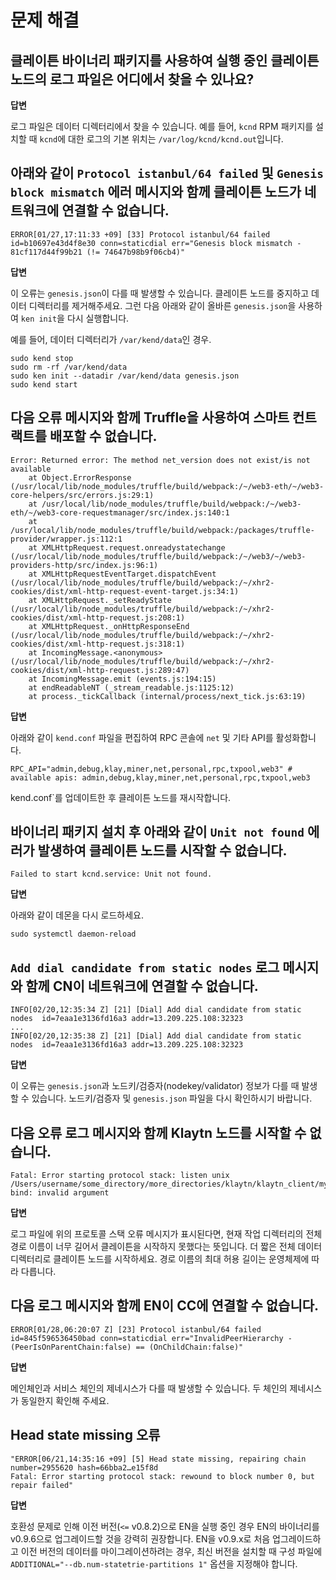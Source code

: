 # 문제 해결

## 클레이튼 바이너리 패키지를 사용하여 실행 중인 클레이튼 노드의 로그 파일은 어디에서 찾을 수 있나요? <a id="where-can-i-find-a-log-file-for-the-running-klaytn-node-using-the-klaytn-binary"></a>

**답변**

로그 파일은 데이터 디렉터리에서 찾을 수 있습니다. 예를 들어, `kcnd` RPM 패키지를 설치할 때 `kcnd`에 대한 로그의 기본 위치는 `/var/log/kcnd/kcnd.out`입니다.

## 아래와 같이 `Protocol istanbul/64 failed` 및 `Genesis block mismatch` 에러 메시지와 함께 클레이튼 노드가 네트워크에 연결할 수 없습니다. <a id="klaytn-node-can-not-connect-to-network-with-protocol-istanbul-64-failed-and-gene"></a>

```
ERROR[01/27,17:11:33 +09] [33] Protocol istanbul/64 failed               id=b10697e43d4f8e30 conn=staticdial err="Genesis block mismatch - 81cf117d44f99b21 (!= 74647b98b9f06cb4)"
```

**답변**

이 오류는 `genesis.json`이 다를 때 발생할 수 있습니다.
클레이튼 노드를 중지하고 데이터 디렉터리를 제거해주세요. 그런 다음 아래와 같이 올바른 `genesis.json`을 사용하여 `ken init`을 다시 실행합니다.

예를 들어, 데이터 디렉터리가 `/var/kend/data`인 경우.
```
sudo kend stop
sudo rm -rf /var/kend/data
sudo ken init --datadir /var/kend/data genesis.json
sudo kend start
```


## 다음 오류 메시지와 함께 Truffle을 사용하여 스마트 컨트랙트를 배포할 수 없습니다. <a id="can-t-deploy-smart-contract-using-truffle-with-following-error-message"></a>

```
Error: Returned error: The method net_version does not exist/is not available
    at Object.ErrorResponse (/usr/local/lib/node_modules/truffle/build/webpack:/~/web3-eth/~/web3-core-helpers/src/errors.js:29:1)
    at /usr/local/lib/node_modules/truffle/build/webpack:/~/web3-eth/~/web3-core-requestmanager/src/index.js:140:1
    at /usr/local/lib/node_modules/truffle/build/webpack:/packages/truffle-provider/wrapper.js:112:1
    at XMLHttpRequest.request.onreadystatechange (/usr/local/lib/node_modules/truffle/build/webpack:/~/web3/~/web3-providers-http/src/index.js:96:1)
    at XMLHttpRequestEventTarget.dispatchEvent (/usr/local/lib/node_modules/truffle/build/webpack:/~/xhr2-cookies/dist/xml-http-request-event-target.js:34:1)
    at XMLHttpRequest._setReadyState (/usr/local/lib/node_modules/truffle/build/webpack:/~/xhr2-cookies/dist/xml-http-request.js:208:1)
    at XMLHttpRequest._onHttpResponseEnd (/usr/local/lib/node_modules/truffle/build/webpack:/~/xhr2-cookies/dist/xml-http-request.js:318:1)
    at IncomingMessage.<anonymous> (/usr/local/lib/node_modules/truffle/build/webpack:/~/xhr2-cookies/dist/xml-http-request.js:289:47)
    at IncomingMessage.emit (events.js:194:15)
    at endReadableNT (_stream_readable.js:1125:12)
    at process._tickCallback (internal/process/next_tick.js:63:19)
```

**답변**

아래와 같이 `kend.conf` 파일을 편집하여 RPC 콘솔에 `net` 및 기타 API를 활성화합니다.

```
RPC_API="admin,debug,klay,miner,net,personal,rpc,txpool,web3" # available apis: admin,debug,klay,miner,net,personal,rpc,txpool,web3
```
kend.conf`를 업데이트한 후 클레이튼 노드를 재시작합니다.


## 바이너리 패키지 설치 후 아래와 같이 `Unit not found` 에러가 발생하여 클레이튼 노드를 시작할 수 없습니다. <a id="can-t-start-klaytn-node-with-unit-not-found-error-as-below-after-installing-bina"></a>

```
Failed to start kcnd.service: Unit not found.
```

**답변**

아래와 같이 데몬을 다시 로드하세요.

```
sudo systemctl daemon-reload
```

## `Add dial candidate from static nodes` 로그 메시지와 함께 CN이 네트워크에 연결할 수 없습니다. <a id="cn-can-t-connect-to-network-with-add-dial-candidate-from-static-nodes-log-messag"></a>

```
INFO[02/20,12:35:34 Z] [21] [Dial] Add dial candidate from static nodes  id=7eaa1e3136fd16a3 addr=13.209.225.108:32323
...
INFO[02/20,12:35:38 Z] [21] [Dial] Add dial candidate from static nodes  id=7eaa1e3136fd16a3 addr=13.209.225.108:32323
```

**답변**

이 오류는 `genesis.json`과 노드키/검증자(nodekey/validator) 정보가 다를 때 발생할 수 있습니다.
노드키/검증자 및 `genesis.json` 파일을 다시 확인하시기 바랍니다.

## 다음 오류 로그 메시지와 함께 Klaytn 노드를 시작할 수 없습니다. <a id="klaytn-node-can-t-start-with-following-error-log-message"></a>

```
Fatal: Error starting protocol stack: listen unix /Users/username/some_directory/more_directories/klaytn/klaytn_client/my_test_klaytn/data/dd/klay.ipc: bind: invalid argument
```

**답변**

로그 파일에 위의 프로토콜 스택 오류 메시지가 표시된다면, 현재 작업 디렉터리의 전체 경로 이름이 너무 길어서 클레이튼을 시작하지 못했다는 뜻입니다. 더 짧은 전체 데이터 디렉터리로 클레이튼 노드를 시작하세요. 경로 이름의 최대 허용 길이는 운영체제에 따라 다릅니다.


## 다음 로그 메시지와 함께 EN이 CC에 연결할 수 없습니다. <a id="en-can-t-connect-to-cc-with-following-log-message"></a>

```
ERROR[01/28,06:20:07 Z] [23] Protocol istanbul/64 failed id=845f596536450bad conn=staticdial err="InvalidPeerHierarchy - (PeerIsOnParentChain:false) == (OnChildChain:false)"
```

**답변**

메인체인과 서비스 체인의 제네시스가 다를 때 발생할 수 있습니다. 두 체인의 제네시스가 동일한지 확인해 주세요.

## Head state missing 오류 <a id="head-state-missing-error"></a>

```
"ERROR[06/21,14:35:16 +09] [5] Head state missing, repairing chain       number=2955620 hash=66bba2…e15f8d
Fatal: Error starting protocol stack: rewound to block number 0, but repair failed"
```

**답변**

호환성 문제로 인해 이전 버전(`<=` v0.8.2)으로 EN을 실행 중인 경우 EN의 바이너리를 v0.9.6으로 업그레이드할 것을 강력히 권장합니다. EN을 v0.9.x로 처음 업그레이드하고 이전 버전의 데이터를 마이그레이션하려는 경우, 최신 버전을 설치할 때 구성 파일에 `ADDITIONAL="--db.num-statetrie-partitions 1"` 옵션을 지정해야 합니다.
